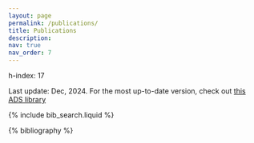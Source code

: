 ```yaml
---
layout: page
permalink: /publications/
title: Publications
description: 
nav: true
nav_order: 7
---
```


<!-- _pages/publications.md -->
h-index: 17

Last update: Dec, 2024. For the most up-to-date version, check out [this ADS library](https://ui.adsabs.harvard.edu/public-libraries/skD6E57kS8WLR3PhbibihQ)

<!-- Bibsearch Feature -->

{% include bib_search.liquid %}

<div class="publications">

{% bibliography %}

</div>
